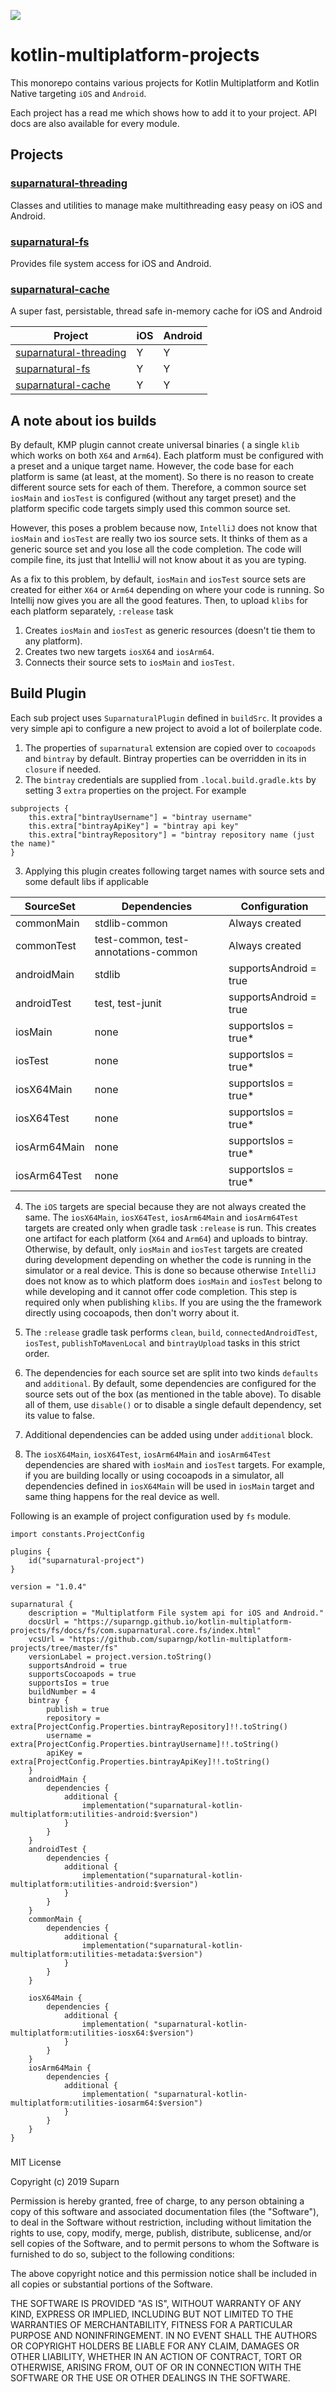 
![](https://repository-images.githubusercontent.com/191891618/8b1f2c80-985c-11e9-8f53-01471849e14e)

# kotlin-multiplatform-projects

This monorepo contains various projects for Kotlin Multiplatform and Kotlin Native
targeting `iOS` and `Android`.

Each project has a read me which shows how to add it to your project.
API docs are also available for every module.

## Projects

### [suparnatural-threading](threading-core/README.md) 

Classes and utilities to manage make multithreading easy peasy on iOS and Android.

### [suparnatural-fs](fs/README.md)

Provides file system access for iOS and Android.


### [suparnatural-cache](https://suparngp.github.io/kotlin-multiplatform-projects/cache-core/docs/cache-core/index.html) 

A super fast, persistable, thread safe in-memory cache for iOS and Android


| Project | iOS | Android |
|---------|-----|---------|
| [suparnatural-threading](threading-core/README.md) | Y | Y |
| [suparnatural-fs](fs/README.md) | Y | Y |
| [suparnatural-cache](cache/README.md) | Y | Y |

## A note about ios builds
By default, KMP plugin cannot create universal binaries ( a single `klib` which works on both `X64` and `Arm64`). Each platform must be configured with a preset and a unique target name. However, the code base for each platform is same (at least, at the moment). So there is no reason to create different source sets for each of them. Therefore, a common source set `iosMain` and `iosTest` is configured (without any target preset) and the platform specific code targets simply used this common source set.

However, this poses a problem because now, `IntelliJ` does not know that `iosMain` and `iosTest` are really two ios source sets. It thinks of them as a generic source set and you lose all the code completion. The code will compile fine, its just that IntelliJ will not know about it as you are typing.

As a fix to this problem, by default, `iosMain` and `iosTest` source sets are created for either `X64` or `Arm64` depending on where your code is running. So Intellij now gives you are all the good features. Then, to upload `klibs` for each platform separately, `:release` task 
1. Creates `iosMain` and `iosTest` as generic resources (doesn't tie them to any platform). 
2. Creates two new targets `iosX64` and `iosArm64`.
3. Connects their source sets to `iosMain` and `iosTest`.

## Build Plugin

Each sub project uses `SuparnaturalPlugin` defined in `buildSrc`. It provides a very simple api
to configure a new project to avoid a lot of boilerplate code. 

1. The properties of `suparnatural` extension are copied over to `cocoapods` and `bintray` by default. Bintray properties can be overridden in its in `closure` if needed.
2. The `bintray` credentials are supplied from `.local.build.gradle.kts` by setting 3 `extra` properties on the project. For example 
```
subprojects {
    this.extra["bintrayUsername"] = "bintray username"
    this.extra["bintrayApiKey"] = "bintray api key"
    this.extra["bintrayRepository"] = "bintray repository name (just the name)"
}
```
3. Applying this plugin creates following target names with source sets and some default libs if applicable

| SourceSet    | Dependencies                         | Configuration          |
|--------------|--------------------------------------|------------------------|
| commonMain   | stdlib-common                        | Always created         |
| commonTest   | test-common, test-annotations-common | Always created         |
| androidMain  | stdlib                               | supportsAndroid = true |
| androidTest  | test, test-junit                     | supportsAndroid = true |
| iosMain      | none                                 | supportsIos = true*    |
| iosTest      | none                                 | supportsIos = true*    |
| iosX64Main   | none                                 | supportsIos = true*    |
| iosX64Test   | none                                 | supportsIos = true*    |
| iosArm64Main | none                                 | supportsIos = true*    |
| iosArm64Test | none                                 | supportsIos = true*    |

4. The `iOS` targets are special because they are not always created the same. The `iosX64Main`, `iosX64Test`, `iosArm64Main` and `iosArm64Test` targets are created only when gradle task `:release` is run. This creates one artifact for each platform (`X64` and `Arm64`) and uploads to bintray. Otherwise, by default, only `iosMain` and `iosTest` targets are created during development depending on whether the code is running in the simulator or a real device. This is done so because otherwise `IntelliJ` does not know as to which platform does `iosMain` and `iosTest` belong to while developing and it cannot offer code completion. This step is required only when publishing `klibs`. If you are using the the framework directly using cocoapods, then don't worry about it.

5. The `:release` gradle task performs `clean`, `build`, `connectedAndroidTest`, `iosTest`, `publishToMavenLocal` and `bintrayUpload` tasks in this strict order.

6. The dependencies for each source set are split into two kinds `defaults` and `additional`. By default, some dependencies are configured for the source sets out of the box (as mentioned in the table above). To disable all of them, use `disable()` or to disable a single default dependency, set its value to false.

7. Additional dependencies can be added using under `additional` block. 

8. The `iosX64Main`, `iosX64Test`, `iosArm64Main` and `iosArm64Test` dependencies are shared with `iosMain` and `iosTest` targets. For example, if you are building locally or using cocoapods in a simulator, all dependencies defined in `iosX64Main` will be used in `iosMain` target and same thing happens for the real device as well.


Following is an example of project configuration used by `fs` module.

```
import constants.ProjectConfig

plugins {
    id("suparnatural-project")
}

version = "1.0.4"

suparnatural {
    description = "Multiplatform File system api for iOS and Android."
    docsUrl = "https://suparngp.github.io/kotlin-multiplatform-projects/fs/docs/fs/com.suparnatural.core.fs/index.html"
    vcsUrl = "https://github.com/suparngp/kotlin-multiplatform-projects/tree/master/fs"
    versionLabel = project.version.toString()
    supportsAndroid = true
    supportsCocoapods = true
    supportsIos = true
    buildNumber = 4
    bintray {
        publish = true
        repository = extra[ProjectConfig.Properties.bintrayRepository]!!.toString()
        username = extra[ProjectConfig.Properties.bintrayUsername]!!.toString()
        apiKey = extra[ProjectConfig.Properties.bintrayApiKey]!!.toString()
    }
    androidMain {
        dependencies {
            additional {
                implementation("suparnatural-kotlin-multiplatform:utilities-android:$version")
            }
        }
    }
    androidTest {
        dependencies {
            additional {
                implementation("suparnatural-kotlin-multiplatform:utilities-android:$version")
            }
        }
    }
    commonMain {
        dependencies {
            additional {
                implementation("suparnatural-kotlin-multiplatform:utilities-metadata:$version")
            }
        }
    }

    iosX64Main {
        dependencies {
            additional {
                implementation( "suparnatural-kotlin-multiplatform:utilities-iosx64:$version")
            }
        }
    }
    iosArm64Main {
        dependencies {
            additional {
                implementation( "suparnatural-kotlin-multiplatform:utilities-iosarm64:$version")
            }
        }
    }
}
```

### 

MIT License

Copyright (c) 2019 Suparn

Permission is hereby granted, free of charge, to any person obtaining a copy
of this software and associated documentation files (the "Software"), to deal
in the Software without restriction, including without limitation the rights
to use, copy, modify, merge, publish, distribute, sublicense, and/or sell
copies of the Software, and to permit persons to whom the Software is
furnished to do so, subject to the following conditions:

The above copyright notice and this permission notice shall be included in all
copies or substantial portions of the Software.

THE SOFTWARE IS PROVIDED "AS IS", WITHOUT WARRANTY OF ANY KIND, EXPRESS OR
IMPLIED, INCLUDING BUT NOT LIMITED TO THE WARRANTIES OF MERCHANTABILITY,
FITNESS FOR A PARTICULAR PURPOSE AND NONINFRINGEMENT. IN NO EVENT SHALL THE
AUTHORS OR COPYRIGHT HOLDERS BE LIABLE FOR ANY CLAIM, DAMAGES OR OTHER
LIABILITY, WHETHER IN AN ACTION OF CONTRACT, TORT OR OTHERWISE, ARISING FROM,
OUT OF OR IN CONNECTION WITH THE SOFTWARE OR THE USE OR OTHER DEALINGS IN THE
SOFTWARE.
